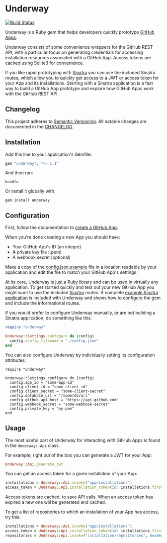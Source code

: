 # Underway

[![Build Status](https://travis-ci.org/jamesmartin/underway.svg?branch=master)](https://travis-ci.org/jamesmartin/underway)

Underway is a Ruby gem that helps developers quickly prototype [GitHub
Apps](https://developer.github.com/apps/).

Underway consists of some convenience wrappers for the GitHub REST API, with a
particular focus on generating credentials for accessing installation resources
associated with a GitHub App. Access tokens are cached using Sqlite3 for
convenience.

If you like rapid prototyping with [Sinatra](http://sinatrarb.com) you can use
the included Sinatra routes, which allow you to quickly get access to a JWT or
access token for your App and its installations. Starting with a Sinatra
application is a fast way to build a GitHub App prototype and explore how
GitHub Apps work with the GitHub REST API.

## Changelog

This project adheres to [Semantic Versioning](http://semver.org). All notable
changes are documented in the
[CHANGELOG](https://github.com/jamesmartin/underway/blob/master/CHANGELOG.md).

## Installation

Add this line to your application's Gemfile:

```ruby
gem "underway", "~> 1.1"
```

And then run:

```
bundle
```

Or install it globally with:

```
gem install underway
```

## Configuration

First, follow the documentation to [create a GitHub
App](https://developer.github.com/apps/building-github-apps/creating-a-github-app/).

When you're done creating a new App you should have:

- Your GitHub App's ID (an integer)
- A private key file (.pem)
- A webhook secret (optional)

Make a copy of the
[config.json.example](https://github.com/jamesmartin/underway/blob/master/config.json.example)
file in a location readable by your application and edit the file to match your
GitHub App's settings.

At its core, Underway is just a Ruby library and can be used in virtually any
application.  To get started quickly and test out your new GitHub App you might
want to use the included [Sinatra](http://sinatrarb.com) routes. A complete
[example Sinatra
application](https://github.com/jamesmartin/underway/blob/master/example/app.rb)
is included with Underway and shows how to configure the gem and include the
informational routes.


If you would prefer to configure Underway manually, or are not building a
Sinatra application, do something like this:

```ruby
require "underway"

Underway::Settings.configure do |config|
  config.config_filename = "./config.json"
end
```

You can also configure Underway by individually setting its configuration
attributes:

```
require "underway"

Underway::Settings.configure do |config|
  config.app_id = "some-app-id"
  config.client_id = "some-client-id"
  config.client_secret = "some-client-secret"
  config.database_url = "/some/db/url"
  config.github_api_host = "https://api.github.com"
  config.webhook_secret = "some-webhook-secret"
  config.private_key = "my-pem"
end
```

## Usage

The most useful part of Underway for interacting with GitHub Apps is found in
the `Underway::Api` class.

For example, right out of the box you can generate a JWT for your App:

```ruby
Underway::Api.generate_jwt
```

You can get an access token for a given installation of your App:

```ruby
installations = Underway::Api.invoke("app/installations")
access_token = Underway::Api.installation_token(id: installations.first.id)
```

Access tokens are cached, to save API calls. When an access token has expired a
new one will be generated and cached.

To get a list of repositories to which an installation of your App has access,
try this:

```ruby
installations = Underway::Api.invoke("app/installations")
access_token = Underway::Api.installation_token(id: installations.first.id)
repositories = Underway::Api.invoke("installation/repositories", headers: { authorization: "token #{access_token}" })
```
